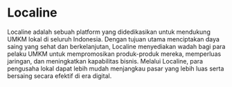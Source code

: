 # Localine 
Localine adalah sebuah platform yang didedikasikan untuk mendukung UMKM lokal di seluruh Indonesia. Dengan tujuan utama menciptakan daya saing yang sehat dan berkelanjutan, Localine menyediakan wadah bagi para pelaku UMKM untuk mempromosikan produk-produk mereka, memperluas jaringan, dan meningkatkan kapabilitas bisnis. Melalui Localine, para pengusaha lokal dapat lebih mudah menjangkau pasar yang lebih luas serta bersaing secara efektif di era digital.

